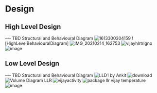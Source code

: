 
# Design

## High Level Design 

--- TBD Structural and Behavioural Diagram
![1613300304159](https://user-images.githubusercontent.com/78853972/107874777-d8dd2280-6ee1-11eb-9493-12d5823caad4.jpg)
![HighLevelBehaviouralDiagram]
![IMG_20210214_162753](https://user-images.githubusercontent.com/78857458/107874809-32dde800-6ee2-11eb-932c-9a42655dbbec.jpg)
![vijayhlrtrigno](https://user-images.githubusercontent.com/78857841/107875958-0aa5b780-6ee9-11eb-9162-5d203006f635.jpg) 
![image](https://user-images.githubusercontent.com/78854076/107876565-ae449700-6eec-11eb-92dc-7678b14cc4ce.png)

## Low Level Design 

--- TBD Structural and Behavioural Diagram
![LLD1 by Ankit](https://user-images.githubusercontent.com/78853972/107875070-cfed5080-6ee3-11eb-9ebf-ed00c67c5623.png)
![download](https://user-images.githubusercontent.com/78853972/107875166-50ac4c80-6ee4-11eb-93d3-e912f1712273.png)
![Volume Diagram LLR](https://user-images.githubusercontent.com/78857458/107875062-c9f76f80-6ee3-11eb-93be-5f24da916caf.jpg)
![vijayactivity](https://user-images.githubusercontent.com/78857841/107876207-9c61f480-6eea-11eb-8eb6-1f4d2cb9f340.jpg)
![package llr vijay temperature](https://user-images.githubusercontent.com/78857841/107876338-63764f80-6eeb-11eb-8ff9-8c9ce90e49b4.jpg)
![image](https://user-images.githubusercontent.com/78854076/107876786-2bbcd700-6eee-11eb-90e4-0b88066cb290.png)
